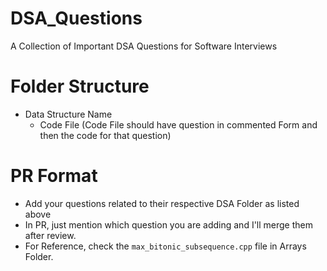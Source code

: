 # DSA_Questions
A Collection of Important DSA Questions for Software Interviews

# Folder Structure
* Data Structure Name
  * Code File (Code File should have question in commented Form and then the code for that question)

# PR Format
* Add your questions related to their respective DSA Folder as listed above
* In PR, just mention which question you are adding and I'll merge them after review.
* For Reference, check the `max_bitonic_subsequence.cpp` file in Arrays Folder.

